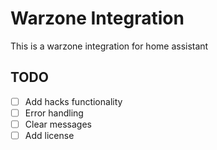 # Warzone Integration

This is a warzone integration for home assistant

## TODO

- [ ] Add hacks functionality
- [ ] Error handling
- [ ] Clear messages
- [ ] Add license